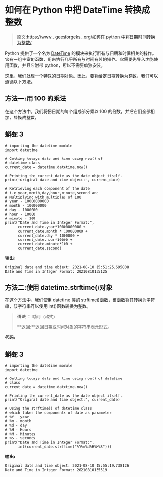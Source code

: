 # 如何在 Python 中把 DateTime 转换成整数

> 原文:[https://www . geesforgeks . org/如何在 python 中将日期时间转换为整数/](https://www.geeksforgeeks.org/how-to-convert-datetime-to-integer-in-python/)

Python 提供了一个名为 [DateTime](https://www.geeksforgeeks.org/python-datetime-module/) 的模块来执行所有与日期和时间相关的操作。它有一组丰富的函数，用来执行几乎所有与时间有关的操作。它需要先导入才能使用函数，并且它附带 python，所以不需要单独安装。

这里，我们处理一个特殊的日期对象。因此，要将给定日期转换为整数，我们可以遵循以下方法。

## **方法一:用 100 的乘法**

在这个方法中，我们将把日期的每个组成部分乘以 100 的倍数，并把它们全部相加，转换成整数。

## 蟒蛇 3

```
# importing the datetime module
import datetime

# Getting todays date and time using now() of
# datetime class
current_date = datetime.datetime.now()

# Printing the current_date as the date object itself.
print("Original date and time object:", current_date)

# Retrieving each component of the date
# i.e year,month,day,hour,minute,second and
# Multiplying with multiples of 100
# year - 10000000000
# month - 100000000
# day - 1000000
# hour - 10000
# minute - 100
print("Date and Time in Integer Format:",
      current_date.year*10000000000 +
      current_date.month * 100000000 +
      current_date.day * 1000000 +
      current_date.hour*10000 +
      current_date.minute*100 +
      current_date.second)
```

**输出:**

```
Original date and time object: 2021-08-10 15:51:25.695808
Date and Time in Integer Format: 20210810155125
```

## **方法二:使用 datetime.strftime()对象**

在这个方法中，我们使用 datetime 类的 strftime()函数，该函数将其转换为字符串，该字符串可以使用 int()函数转换为整数。

> **语法 ：** 时间（格式）
> 
> **返回:**返回日期或时间对象的字符串表示形式。

**代码:**

## 蟒蛇 3

```
# importing the datetime module
import datetime

# Getting todays date and time using now() of datetime
# class
current_date = datetime.datetime.now()

# Printing the current_date as the date object itself.
print("Original date and time object:", current_date)

# Using the strftime() of datetime class
# which takes the components of date as parameter
# %Y - year
# %m - month
# %d - day
# %H - Hours
# %M - Minutes
# %S - Seconds
print("Date and Time in Integer Format:",
      int(current_date.strftime("%Y%m%d%H%M%S")))
```

**输出:**

```
Original date and time object: 2021-08-10 15:55:19.738126
Date and Time in Integer Format: 20210810155519
```